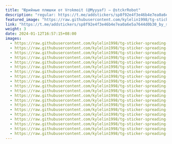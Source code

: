 ```yaml
---
title: "Юрийные плюшки от Vrokmoit (@Myyyaf) — @stckrRobot"
description: "regular: https://t.me/addstickers/sp8f92e4f3e46b4e7ea0a6e5a7644d0b30_by_stckrRobot"
featured_image: "https://raw.githubusercontent.com/kylelin1998/tg-sticker-spreading-worldwide-images/main/img/8b7dae9b-1965-4f4c-b86b-b1a8bb01108f.jpg"
link: "https://t.me/addstickers/sp8f92e4f3e46b4e7ea0a6e5a7644d0b30_by_stckrRobot"
weight: 3
date: 2024-01-12T16:57:15+08:00
images:
  - https://raw.githubusercontent.com/kylelin1998/tg-sticker-spreading-worldwide-images/main/img/8b7dae9b-1965-4f4c-b86b-b1a8bb01108f.jpg
  - https://raw.githubusercontent.com/kylelin1998/tg-sticker-spreading-worldwide-images/main/img/6dee9fa4-2b9c-40a2-9e38-79e05156b4a9.jpg
  - https://raw.githubusercontent.com/kylelin1998/tg-sticker-spreading-worldwide-images/main/img/18442d57-b699-498e-b059-e3f48fd61945.jpg
  - https://raw.githubusercontent.com/kylelin1998/tg-sticker-spreading-worldwide-images/main/img/326a14d0-7364-457a-878d-d9e29882e507.jpg
  - https://raw.githubusercontent.com/kylelin1998/tg-sticker-spreading-worldwide-images/main/img/3610de22-cae6-428d-8176-2d486bbc4e6f.jpg
  - https://raw.githubusercontent.com/kylelin1998/tg-sticker-spreading-worldwide-images/main/img/40b65700-92db-4eb6-ae0e-5f9afceafa97.jpg
  - https://raw.githubusercontent.com/kylelin1998/tg-sticker-spreading-worldwide-images/main/img/fa08eb05-3272-466b-baed-67af5bbfe3f4.jpg
  - https://raw.githubusercontent.com/kylelin1998/tg-sticker-spreading-worldwide-images/main/img/282ac2d1-aaf8-4918-9bc3-3d2c6717b43b.jpg
  - https://raw.githubusercontent.com/kylelin1998/tg-sticker-spreading-worldwide-images/main/img/5c57afcf-a5ae-42bf-8feb-f7aa097c9b8c.jpg
  - https://raw.githubusercontent.com/kylelin1998/tg-sticker-spreading-worldwide-images/main/img/554959f8-dc9a-46f2-828b-7943ac9b6b6a.jpg
  - https://raw.githubusercontent.com/kylelin1998/tg-sticker-spreading-worldwide-images/main/img/dee53af1-9371-46db-bf9a-82b4698d31d1.jpg
  - https://raw.githubusercontent.com/kylelin1998/tg-sticker-spreading-worldwide-images/main/img/af7a3f9b-e213-4291-9e62-afc7bb2c9bfa.jpg
  - https://raw.githubusercontent.com/kylelin1998/tg-sticker-spreading-worldwide-images/main/img/c9b93f03-aeb6-4170-8ae5-919bfe0499eb.jpg
  - https://raw.githubusercontent.com/kylelin1998/tg-sticker-spreading-worldwide-images/main/img/5a4eb73b-b076-4c08-80e9-eadee017b9d4.jpg
  - https://raw.githubusercontent.com/kylelin1998/tg-sticker-spreading-worldwide-images/main/img/c6fe282e-428c-4875-9e79-9583228aeb98.jpg
  - https://raw.githubusercontent.com/kylelin1998/tg-sticker-spreading-worldwide-images/main/img/37db6a70-6afd-4b24-9774-73bcb3b2d758.jpg
  - https://raw.githubusercontent.com/kylelin1998/tg-sticker-spreading-worldwide-images/main/img/b94bf3a4-b7a2-4aff-903b-7878f425fe67.jpg
  - https://raw.githubusercontent.com/kylelin1998/tg-sticker-spreading-worldwide-images/main/img/4e71ca75-25ca-4837-837f-8b541d555bf9.jpg
  - https://raw.githubusercontent.com/kylelin1998/tg-sticker-spreading-worldwide-images/main/img/aa7c2276-2848-41c2-b529-2bfed5d1190d.jpg
  - https://raw.githubusercontent.com/kylelin1998/tg-sticker-spreading-worldwide-images/main/img/b1f504b9-da38-472e-817f-ca12f45afcda.jpg
---
```

